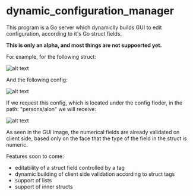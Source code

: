 # dynamic_configuration_manager

This program is a Go server which dynamiclly builds GUI to edit configuration,
according to it's Go struct fields.

**This is only an alpha, and most things are not suppoerted yet.**

For example, for the following struct:

![alt text](https://image.ibb.co/nsRPPo/struct.png)

And the following config:

![alt text](https://image.ibb.co/k1WG4o/config.png)

If we request this config, which is located under the config floder, in the path: "persons/alon" we will receive:

![alt text](https://image.ibb.co/nhGLh8/image.png)

As seen in the GUI image, the numerical fields are already validated on client side, based only on the 
face that the type of the field in the struct is numeric.

Features soon to come:

* editability of a struct field controlled by a tag
* dynamic building of client side validation according to struct tags
* support of lists 
* support of inner structs
